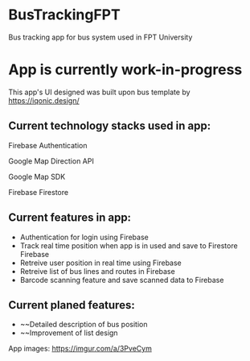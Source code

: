 # BusTrackingFPT
Bus tracking app for bus system used in FPT University

# App is currently work-in-progress #
This app's UI designed was built upon bus template by https://iqonic.design/

## Current technology stacks used in app:
Firebase Authentication

Google Map Direction API

Google Map SDK

Firebase Firestore

## Current features in app:
 * Authentication for login using Firebase
 * Track real time position when app is in used and save to Firestore Firebase
 * Retreive user position in real time using Firebase
 * Retreive list of bus lines and routes in Firebase
 * Barcode scanning feature and save scanned data to Firebase

## Current planed features:
 * ~~Detailed description of bus position
 * ~~Improvement of list design

App images:
https://imgur.com/a/3PveCym
